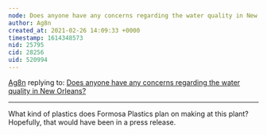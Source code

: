 ```yaml
---
node: Does anyone have any concerns regarding the water quality in New Orleans?
author: Ag8n
created_at: 2021-02-26 14:09:33 +0000
timestamp: 1614348573
nid: 25795
cid: 28256
uid: 520994
---
```




[Ag8n](../profile/Ag8n) replying to: [Does anyone have any concerns regarding the water quality in New Orleans?](../notes/stevie/02-24-2021/does-anyone-have-any-concerns-regarding-the-water-quality-in-new-orleans)

----
What kind of plastics does Formosa Plastics plan on making at this plant?  Hopefully, that would have been in a press release.